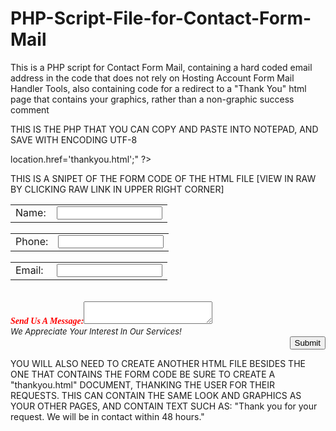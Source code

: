 PHP-Script-File-for-Contact-Form-Mail
=====================================

This is a PHP script for Contact Form Mail, containing a hard coded email address in the code that does not rely on Hosting Account Form Mail Handler Tools, also containing code for a redirect to a "Thank You" html page that contains your graphics, rather than a non-graphic success comment


THIS IS THE PHP THAT YOU CAN COPY AND PASTE INTO NOTEPAD, AND SAVE WITH ENCODING UTF-8

<?php $name = $_POST['name'];
$phone = $_POST['phone'];
$email = $_POST['email'];
$brief_message = $_POST['brief_message'];
$formcontent="From: $name \n Message: $brief_message $phone $checked";
$recipient = "YOUREMAIL@YOURDOMAIN.COM";
$subject = "Website Form Submission";
$mailheader = "From: $email \r\n";
mail($recipient, $subject, $formcontent, $mailheader) or die("Error!");
echo "<script>location.href='thankyou.html';</script>"
?>

THIS IS A SNIPET OF THE FORM CODE OF THE HTML FILE [VIEW IN RAW BY CLICKING RAW LINK IN UPPER RIGHT CORNER]

<form action="php_formmail_handler.php" method="post" ><table width="255" height="30"><TR><TD width="50">Name:</td><td width="125"><div align="right"><input type="text" name="name" text size="18" max length="20"/></div></TD></TR></table><table width="255" height="30"><TR><TD width="50">Phone:</td><td width="125"><div align="right"><input type="text" name="phone" text size="18" max length="20"/></div></TD></TR></table><table width="255" height="30"><TR><TD width="50">Email:</TD><td width="125"><div align="right"><input type="text" name="email" text size="18" max length="20"/></div></TD></TR></table><br><b><i><font><font face="arial black" color="ff0000">Send Us A Message:</font></b></i><textarea cols="23" rows="2" name="brief_message">
</textarea><br><font size="2"><i>We Appreciate Your Interest In Our Services!</i></font><br><div align="right"><input type="submit" value="Submit" /></div></form>

YOU WILL ALSO NEED TO CREATE ANOTHER HTML FILE BESIDES THE ONE THAT CONTAINS THE FORM CODE
BE SURE TO CREATE A "thankyou.html" DOCUMENT, THANKING THE USER FOR THEIR REQUESTS.
THIS CAN CONTAIN THE SAME LOOK AND GRAPHICS AS YOUR OTHER PAGES, AND CONTAIN TEXT SUCH AS:
"Thank you for your request. We will be in contact within 48 hours."
